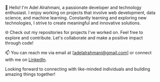 👋 Hello! I'm Adel Alrahmani, a passionate developer and technology enthusiast. I enjoy working on projects that involve web development, data science, and machine learning. Constantly learning and exploring new technologies, I strive to create meaningful and innovative solutions.

🌐 Check out my repositories for projects I've worked on. Feel free to explore and contribute. Let's collaborate and make a positive impact through code!

📫 You can reach me via email at [adelalrahmani@gmail.com] or connect with me on [LinkedIn](https://www.linkedin.com/in/adel-alrahmani-094b5126).







Looking forward to connecting with like-minded individuals and building amazing things together!
